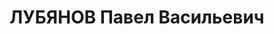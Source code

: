 ---
title: ЛУБЯНОВ Павел Васильевич
description: "Род. в 1913 (1915), Оренбургская губ. Проживал: г. Красноярск. Руководил\
  \ стахановской бригадой в депо. \n  Арестован 01.06.1937, содержался в Красноярской\
  \ тюрьме. Обв. по ст. 58-1, 58-8, 58-9, 58-11 УК РСФСР. Приговор: ВК ВС СССР, 16.07.1938\
  \ – 10 лет ИТЛ и 5 лет лишения политических прав. Прибыл 11.08.1939 в ИТЛ Магаданской\
  \ обл. Умер 16.11.1941 в пос. Скрытый Сусуманского р-на Магаданской обл. \n  Реабилитирован\
  \ ВК ВС СССР 17.07.1958"
---